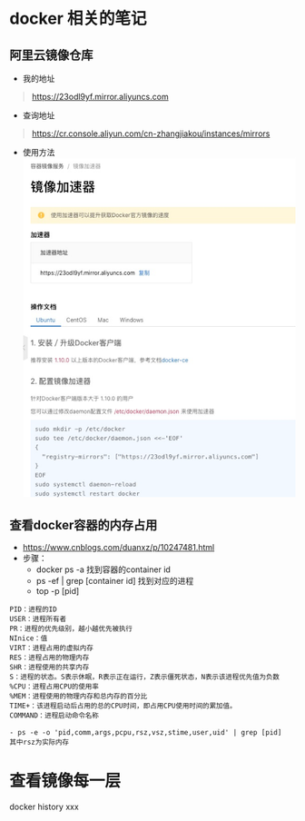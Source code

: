 # docker 相关的笔记

## 阿里云镜像仓库
- 我的地址
> https://23odl9yf.mirror.aliyuncs.com
- 查询地址
> https://cr.console.aliyun.com/cn-zhangjiakou/instances/mirrors
- 使用方法
![aliyun_image.png](aliyun_image.png)

## 查看docker容器的内存占用
- https://www.cnblogs.com/duanxz/p/10247481.html
- 步骤：
  - docker ps -a 找到容器的container id
  - ps -ef | grep [container id] 找到对应的进程
  - top -p [pid]
```
PID：进程的ID
USER：进程所有者
PR：进程的优先级别，越小越优先被执行
NInice：值
VIRT：进程占用的虚拟内存
RES：进程占用的物理内存
SHR：进程使用的共享内存
S：进程的状态。S表示休眠，R表示正在运行，Z表示僵死状态，N表示该进程优先值为负数
%CPU：进程占用CPU的使用率
%MEM：进程使用的物理内存和总内存的百分比
TIME+：该进程启动后占用的总的CPU时间，即占用CPU使用时间的累加值。
COMMAND：进程启动命令名称
```
    - ps -e -o 'pid,comm,args,pcpu,rsz,vsz,stime,user,uid' | grep [pid]   其中rsz为实际内存    

# 查看镜像每一层
docker history xxx